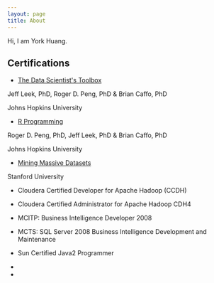 ```yaml
---
layout: page
title: About
---
```


Hi, I am York Huang.



## Certifications

* [The Data Scientist's Toolbox](https://www.coursera.org/account/accomplishments/certificate/M6KA5MJDMQ)

Jeff Leek, PhD, Roger D. Peng, PhD & Brian Caffo, PhD

Johns Hopkins University

* [R Programming](https://www.coursera.org/account/accomplishments/certificate/52YTC9BHVM)

Roger D. Peng, PhD, Jeff Leek, PhD & Brian Caffo, PhD

Johns Hopkins University

* [Mining Massive Datasets]( https://www.coursera.org/course/mmds)

Stanford University

* Cloudera Certified Developer for Apache Hadoop (CCDH)

* Cloudera Certified Administrator for Apache Hadoop CDH4

* MCITP: Business Intelligence Developer 2008

* MCTS: SQL Server 2008 Business Intelligence Development and Maintenance

* Sun Certified Java2 Programmer

*

* 

